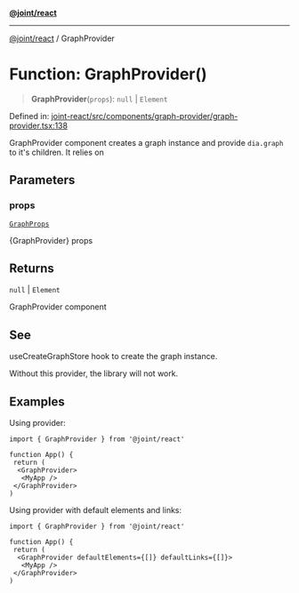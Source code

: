 [**@joint/react**](../README.md)

***

[@joint/react](../README.md) / GraphProvider

# Function: GraphProvider()

> **GraphProvider**(`props`): `null` \| `Element`

Defined in: [joint-react/src/components/graph-provider/graph-provider.tsx:138](https://github.com/samuelgja/joint/blob/main/packages/joint-react/src/components/graph-provider/graph-provider.tsx#L138)

GraphProvider component creates a graph instance and provide `dia.graph` to it's children.
It relies on

## Parameters

### props

[`GraphProps`](../interfaces/GraphProps.md)

{GraphProvider} props

## Returns

`null` \| `Element`

GraphProvider component

## See

useCreateGraphStore hook to create the graph instance.

Without this provider, the library will not work.

## Examples

Using provider:
```tsx
import { GraphProvider } from '@joint/react'

function App() {
 return (
  <GraphProvider>
   <MyApp />
 </GraphProvider>
)
```

Using provider with default elements and links:
```tsx
import { GraphProvider } from '@joint/react'

function App() {
 return (
  <GraphProvider defaultElements={[]} defaultLinks={[]}>
   <MyApp />
 </GraphProvider>
)
```
